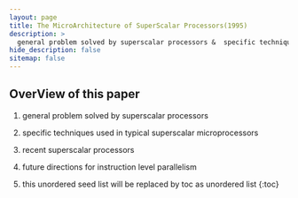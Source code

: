 ```yaml
---
layout: page
title: The MicroArchitecture of SuperScalar Processors(1995)
description: >
  general problem solved by superscalar processors &  specific techniques used in typical superscalar microprocessors & recent superscalar processors
hide_description: false
sitemap: false
---
```


## OverView of this paper
1. general problem solved by superscalar processors 
2. specific techniques used in typical superscalar microprocessors 
3. recent superscalar processors 
4. future directions for instruction level parallelism

0. this unordered seed list will be replaced by toc as unordered list
{:toc}

